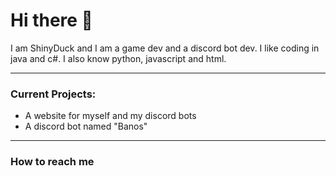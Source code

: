 # Hi there 👋

<!--
**ShinyDuck21/shinyduck21** is a ✨ _special_ ✨ repository because its `README.md` (this file) appears on your GitHub profile.

Here are some ideas to get you started:

- 🔭 I’m currently working on ...
- 🌱 I’m currently learning ...
- 👯 I’m looking to collaborate on ...
- 🤔 I’m looking for help with ...
- 💬 Ask me about ...
- 📫 How to reach me: ...
- 😄 Pronouns: ...
- ⚡ Fun fact: ...
-->
 I am ShinyDuck and I am a game dev and a discord bot dev. I like coding in java and c#. I also know python, javascript and html.

---
### Current Projects:
- A website for myself and my discord bots
- A discord bot named "Banos"
---
### How to reach me